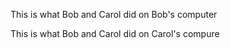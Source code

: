
This is what Bob and Carol did on Bob's computer

This is what Bob and Carol did on Carol's compure